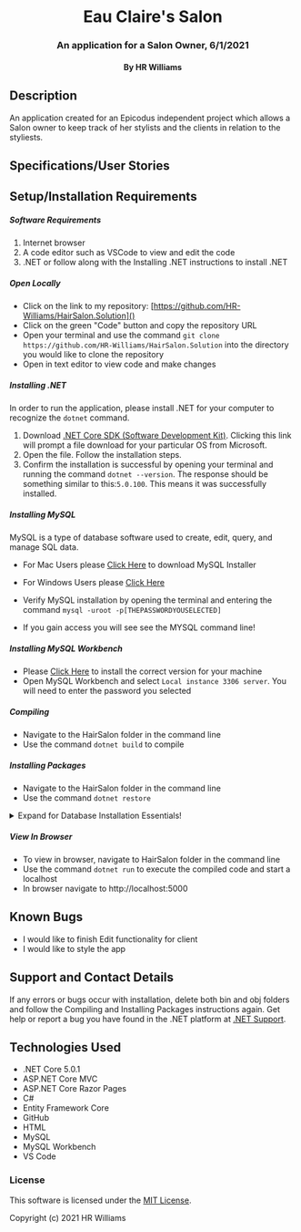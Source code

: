 <div align="center">

# Eau Claire's Salon

</div>

<h3 align="center">An application for a Salon Owner, 6/1/2021</h3>
<h4 align="center"> By HR Williams</h4>

## Description

An application created for an Epicodus independent project which allows a Salon owner to keep track of her stylists and the clients in relation to the styliests.

## Specifications/User Stories

</details>

## Setup/Installation Requirements

##### Software Requirements

1. Internet browser
2. A code editor such as VSCode to view and edit the code
3. .NET or follow along with the Installing .NET instructions to install .NET

##### Open Locally

- Click on the link to my repository: [https://github.com/HR-Williams/HairSalon.Solution]()
- Click on the green "Code" button and copy the repository URL
- Open your terminal and use the command `git clone https://github.com/HR-Williams/HairSalon.Solution` into the directory you would like to clone the repository
- Open in text editor to view code and make changes

##### Installing .NET

In order to run the application, please install .NET for your computer to recognize the `dotnet` command.

1. Download [.NET Core SDK (Software Development Kit)](https://dotnet.microsoft.com/download/dotnet). Clicking this link will prompt a file download for your particular OS from Microsoft.
2. Open the file. Follow the installation steps.
3. Confirm the installation is successful by opening your terminal and running the command `dotnet --version`. The response should be something similar to this:`5.0.100`. This means it was successfully installed.

##### Installing MySQL

MySQL is a type of database software used to create, edit, query, and manage SQL data.

- For Mac Users please [Click Here](https://dev.mysql.com/downloads/file/?id=484914) to download MySQL Installer
- For Windows Users please [Click Here](https://dev.mysql.com/downloads/file/?id=484919)

- Verify MySQL installation by opening the terminal and entering the command `mysql -uroot -p[THEPASSWORDYOUSELECTED]`
- If you gain access you will see see the MYSQL command line!

##### Installing MySQL Workbench

- Please [Click Here](https://dev.mysql.com/downloads/workbench/) to install the correct version for your machine
- Open MySQL Workbench and select `Local instance 3306 server`. You will need to enter the password you selected

##### Compiling

- Navigate to the HairSalon folder in the command line
- Use the command `dotnet build` to compile

##### Installing Packages

- Navigate to the HairSalon folder in the command line
- Use the command `dotnet restore`

<details>

  <summary>Expand for Database Installation Essentials!</summary>

### Import Database Using MySQL Workbench

- Open MySQL Workbench
- In the Admin Tab under Management Click on Data Import
- Select `Import from Self-Contained File` and navigate to HairSalon.Solution/hr_williams.sql
- Under `Default Scheme to be Imported To` select the `New` Button
- Enter a name for your database, click *ok*
- Click `Start Import`


### Database Connection

Create a connection string to connect the database to the web application

1. Create a file in the root directory called `appsettings.json`
2. Add the code below:

```
{
  "ConnectionStrings": {
      "DefaultConnection": "Server=localhost;Port=3306;database=[YOUR-DATABASE-NAME-HERE];uid=[YOUR-USERNAME-HERE];pwd=[YOUR-PASSWORD-HERE];"
  }
}
```

- Update all the information above in the square brackets. If you named the database the same name as the .sql file that was imported, then `database =` should be `hr_williams`. Change the server, port, and uid if necessary.



</details>

##### View In Browser

- To view in browser, navigate to HairSalon folder in the command line
- Use the command `dotnet run` to execute the compiled code and start a localhost
- In browser navigate to http://localhost:5000

## Known Bugs

- I would like to finish Edit functionality for client
- I would like to style the app

## Support and Contact Details

If any errors or bugs occur with installation, delete both bin and obj folders and follow the Compiling and Installing Packages instructions again. Get help or report a bug you have found in the .NET platform at [.NET Support](https://dotnet.microsoft.com/platform/support).

## Technologies Used

- .NET Core 5.0.1
- ASP.NET Core MVC
- ASP.NET Core Razor Pages
- C#
- Entity Framework Core
- GitHub
- HTML
- MySQL
- MySQL Workbench
- VS Code

### License

This software is licensed under the [MIT License](https://choosealicense.com/licenses/mit/).

Copyright (c) 2021 HR Williams
